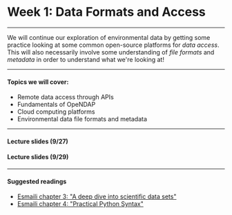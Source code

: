 # Week 1: Data Formats and Access
------------------

We will continue our exploration of environmental data by getting some practice looking at some common open-source platforms for _data access_. 
This will also necessarily involve some understanding of _file formats_ and _metadata_ in order to understand what we're looking at!

__________________
#### Topics we will cover:
* Remote data access through APIs
* Fundamentals of OpeNDAP
* Cloud computing platforms
* Environmental data file formats and metadata

-------------------
#### Lecture slides (9/27)

#### Lecture slides (9/29)
-------------------
#### Suggested readings

* [Esmaili chapter 3: "A deep dive into scientific data sets"](https://agupubs.onlinelibrary.wiley.com/doi/epdf/10.1002/9781119606925.ch3)
* [Esmaili chapter 4: "Practical Python Syntax"](https://agupubs.onlinelibrary.wiley.com/doi/epdf/10.1002/9781119606925.ch4)
